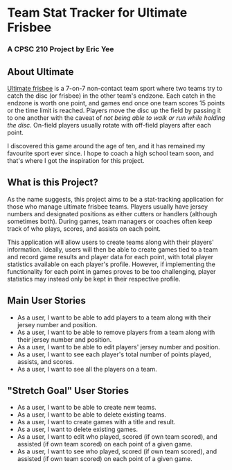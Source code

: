# Team Stat Tracker for Ultimate Frisbee
### A CPSC 210 Project by Eric Yee

## About Ultimate

[Ultimate frisbee](https://en.wikipedia.org/wiki/Ultimate_(sport)) 
is a 7-on-7 non-contact team sport where two teams try to catch the disc
(or frisbee) in the other team's endzone. Each catch in the endzone
is worth one point, and games end once one team scores 15 points or
the time limit is reached. 
Players move the disc up the field by passing it to one another
with the caveat of *not being able to walk or run while holding
the disc*. On-field players usually
rotate with off-field players after each point.

I discovered this game around the age of ten, and it has 
remained my favourite sport ever since. I hope to coach a high school team
soon, and that's where I got the inspiration for this project.

## What is this Project?

As the name suggests, this project aims to be a stat-tracking
application for those who manage ultimate frisbee teams. Players usually have
jersey numbers and designated positions as either cutters or handlers 
(although sometimes both). During games, team managers or coaches 
often keep track of who plays, scores, and assists on each point. 

This application will allow users to create teams along with
their players' information. Ideally, users will then be able to create games tied to 
a team and record game results and
player data for each point, with total player statistics
available on each player's profile. However, if implementing the functionality for each point
in games proves to be too challenging, player statistics may instead 
only be kept in their respective profile.

## Main User Stories
- As a user, I want to be able to add players to a team along with 
their jersey number and position.
- As a user, I want to be able to remove players from a team along with
  their jersey number and position.
- As a user, I want to be able to edit players' jersey number and position.
- As a user, I want to see each player's total number of 
points played, assists, and scores.
- As a user, I want to see all the players on a team.

## "Stretch Goal" User Stories
- As a user, I want to be able to create new teams.
- As a user, I want to be able to delete existing teams.
- As a user, I want to create games with a title and result.
- As a user, I want to delete existing games.
- As a user, I want to edit who played, scored (if own team scored),
  and assisted (if own team scored) on each point of a given game.
- As a user, I want to see who played, scored (if own team scored),
  and assisted (if own team scored) on each point of a given game.